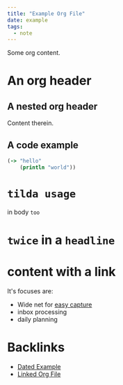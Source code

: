 ```yaml
---
title: "Example Org File"
date: example
tags:
  - note
---
```



Some org content.
# An org header
## A nested org header
Content therein.
## A code example
``` clojure
(-> "hello"
    (println "world"))
```
# `tilda usage`
in body `too`
# `twice` in a `headline`
# content with a link
It's focuses are:
- Wide net for [easy
  capture](/notes/20200609220548-capture_should_be_easy)
- inbox processing
- daily planning

# Backlinks

- [Dated Example](/notes/20200618104339-dated-example)
- [Linked Org File](/notes/linked-org-file)